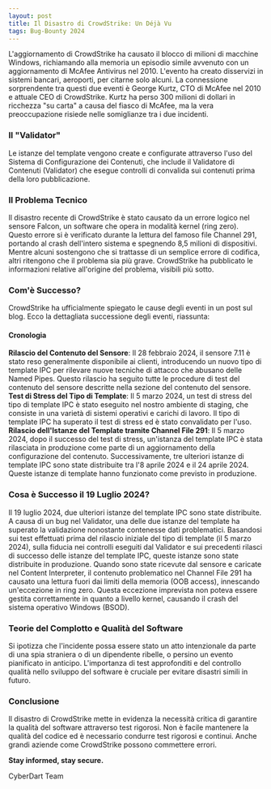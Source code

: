 ```yaml
---
layout: post
title: Il Disastro di CrowdStrike: Un Déjà Vu
tags: Bug-Bounty 2024
---
```


L'aggiornamento di CrowdStrike ha causato il blocco di milioni di macchine Windows, richiamando alla memoria un episodio simile avvenuto con un aggiornamento di McAfee Antivirus nel 2010. L'evento ha creato disservizi in sistemi bancari, aeroporti, per citarne solo alcuni. La connessione sorprendente tra questi due eventi è George Kurtz, CTO di McAfee nel 2010 e attuale CEO di CrowdStrike. Kurtz ha perso 300 milioni di dollari in ricchezza "su carta" a causa del fiasco di McAfee, ma la vera preoccupazione risiede nelle somiglianze tra i due incidenti.
### Il "Validator"
Le istanze del template vengono create e configurate attraverso l'uso del Sistema di Configurazione dei Contenuti, che include il Validatore di Contenuti (Validator) che esegue controlli di convalida sui contenuti prima della loro pubblicazione.
### Il Problema Tecnico
Il disastro recente di CrowdStrike è stato causato da un errore logico nel sensore Falcon, un software che opera in modalità kernel (ring zero). Questo errore si è verificato durante la lettura del famoso file Channel 291, portando al crash dell'intero sistema e spegnendo 8,5 milioni di dispositivi. Mentre alcuni sostengono che si trattasse di un semplice errore di codifica, altri ritengono che il problema sia più grave. CrowdStrike ha pubblicato le informazioni relative all'origine del problema, visibili più sotto.
### Com'è Successo?
CrowdStrike ha ufficialmente spiegato le cause degli eventi in un post sul blog. Ecco la dettagliata successione degli eventi, riassunta:
#### Cronologia
**Rilascio del Contenuto del Sensore**: Il 28 febbraio 2024, il sensore 7.11 è stato reso generalmente disponibile ai clienti, introducendo un nuovo tipo di template IPC per rilevare nuove tecniche di attacco che abusano delle Named Pipes. Questo rilascio ha seguito tutte le procedure di test del contenuto del sensore descritte nella sezione del contenuto del sensore.
**Test di Stress del Tipo di Template**: Il 5 marzo 2024, un test di stress del tipo di template IPC è stato eseguito nel nostro ambiente di staging, che consiste in una varietà di sistemi operativi e carichi di lavoro. Il tipo di template IPC ha superato il test di stress ed è stato convalidato per l'uso.
**Rilascio dell'Istanze del Template tramite Channel File 291**: Il 5 marzo 2024, dopo il successo del test di stress, un'istanza del template IPC è stata rilasciata in produzione come parte di un aggiornamento della configurazione del contenuto. Successivamente, tre ulteriori istanze di template IPC sono state distribuite tra l'8 aprile 2024 e il 24 aprile 2024. Queste istanze di template hanno funzionato come previsto in produzione.
### Cosa è Successo il 19 Luglio 2024?
Il 19 luglio 2024, due ulteriori istanze del template IPC sono state distribuite. A causa di un bug nel Validator, una delle due istanze del template ha superato la validazione nonostante contenesse dati problematici. Basandosi sui test effettuati prima del rilascio iniziale del tipo di template (il 5 marzo 2024), sulla fiducia nei controlli eseguiti dal Validator e sui precedenti rilasci di successo delle istanze del template IPC, queste istanze sono state distribuite in produzione.
Quando sono state ricevute dal sensore e caricate nel Content Interpreter, il contenuto problematico nel Channel File 291 ha causato una lettura fuori dai limiti della memoria (OOB access), innescando un'eccezione in ring zero. Questa eccezione imprevista non poteva essere gestita correttamente in quanto a livello kernel, causando il crash del sistema operativo Windows (BSOD).
### Teorie del Complotto e Qualità del Software
Si ipotizza che l'incidente possa essere stato un atto intenzionale da parte di una spia straniera o di un dipendente ribelle, o persino un evento pianificato in anticipo. L'importanza di test approfonditi e del controllo qualità nello sviluppo del software è cruciale per evitare disastri simili in futuro.
### Conclusione
Il disastro di CrowdStrike mette in evidenza la necessità critica di garantire la qualità del software attraverso test rigorosi. Non è facile mantenere la qualità del codice ed è necessario condurre test rigorosi e continui. Anche grandi aziende come CrowdStrike possono commettere errori.

**Stay informed, stay secure.**

CyberDart Team
